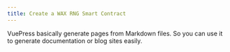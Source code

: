 ```yaml
---
title: Create a WAX RNG Smart Contract
---
```


VuePress basically generate pages from Markdown files. So you can use it to generate documentation or blog sites easily.
